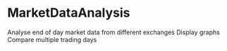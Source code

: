 # MarketDataAnalysis
Analyse end of day market data from different exchanges
Display graphs
Compare multiple trading days

